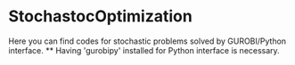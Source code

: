 # StochastocOptimization
Here you can find codes for stochastic problems solved by GUROBI/Python interface.
** Having 'gurobipy' installed for Python interface is necessary.
